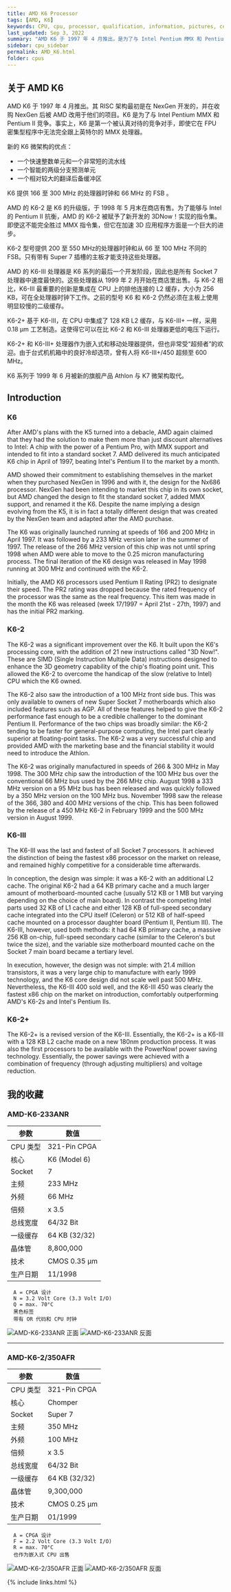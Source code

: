 ```yaml
---
title: AMD K6 Processor
tags: [AMD, K6]
keywords: CPU, cpu, processor, qualification, information, pictures, core, frequency, chip packaging, packaging, cpu info, x86, collection, amd, cyrix, harris, ibm, idt, iit, intel, motorola, nec, sgs, sgs-thomson, siemens, ST, signetics, mhs, ti, texas instruments, ulsi, umc, weitek, zilog, 808x, 8085, 8088, 8086, 80188, 80186, 80286, 286, 80386, 386, i386, Am386, 386sx, 386dx, 486, i486, 586, 486sx, 486dx, overdrive, 487, pentium, 586, 5x86, 386dlc, 386slc, 486dx2, mmx, ppro, pentium-pro, pro, athlon, duron, z80, dirk oppelt, dirk, oppelt, engineering, sample, samples
last_updated: Sep 3, 2022
summary: "AMD K6 于 1997 年 4 月推出，是为了与 Intel Pentium MMX 和 Pentium II 竞争。"
sidebar: cpu_sidebar
permalink: AMD_K6.html
folder: cpus
---
```


## 关于 AMD K6

AMD K6 于 1997 年 4 月推出。其 RISC 架构最初是在 NexGen 开发的，并在收购 NexGen 后被 AMD 改用于他们的项目。K6 是为了与 Intel Pentium MMX 和 Pentium II 竞争。事实上，K6 是第一个被认真对待的竞争对手，即使它在 FPU 密集型程序中无法完全跟上英特尔的 MMX 处理器。

新的 K6 微架构的优点： 
- 一个快速整数单元和一个非常短的流水线
- 一个智能的两级分支预测单元
- 一个相对较大的翻译后备缓冲区

K6 提供 166 至 300 MHz 的处理器时钟和 66 MHz 的 FSB 。
	
AMD 的 K6-2 是 K6 的升级版，于 1998 年 5 月末在商店有售。为了能够与 Intel 的 Pentium II 抗衡，AMD 的 K6-2 被赋予了新开发的 3DNow！实现的指令集。即使这不能完全胜过 MMX 指令集，但它在加速 3D 应用程序方面是一个巨大的进步。

K6-2 型号提供 200 至 550 MHz的处理器时钟和从 66 至 100 MHz 不同的 FSB。只有带有 Super 7 插槽的主板才能支持这些处理器。
	
AMD 的 K6-III 处理器是 K6 系列的最后一个开发阶段，因此也是所有 Socket 7 处理器中速度最快的。这些处理器从 1999 年 2 月开始在商店里出售。与 K6-2 相比，K6-III 最重要的创新是集成在 CPU 上的排他连接的 L2 缓存，大小为 256 KB，可在全处理器时钟下工作。之前的型号 K6 和 K6-2 仍然必须在主板上使用明显较慢的二级缓存。

K6-2+ 基于 K6-III，在 CPU 中集成了 128 KB L2 缓存，与 K6-III+ 一样，采用 0.18 µm 工艺制造。这使得它可以在比 K6-2 和 K6-III 处理器更低的电压下运行。

K6-2+ 和 K6-III+ 处理器作为嵌入式和移动处理器提供，但也非常受“超频者”的欢迎。由于台式机机箱中的良好冷却选项，曾有人将 K6-III+/450 超频至 600 MHz。

K6 系列于 1999 年 6 月被新的旗舰产品 Athlon 与 K7 微架构取代。

## Introduction

### K6

After AMD's plans with the K5 turned into a debacle, AMD again claimed that they had the solution to make them more than just discount alternatives to Intel: A chip with the power of a Pentium Pro, with MMX support and intended to fit into a standard socket 7. AMD delivered its much anticipated K6 chip in April of 1997, beating Intel's Pentium II to the market by a month.
 
AMD showed their commitment to establishing themselves in the market when they purchased NexGen in 1996 and with it, the design for the Nx686 processor. NexGen had been intending to market this chip in its own socket, but AMD changed the design to fit the standard socket 7, added MMX support, and renamed it the K6. Despite the name implying a design evolving from the K5, it is in fact a totally different design that was created by the NexGen team and adapted after the AMD purchase.
 
The K6 was originally launched running at speeds of 166 and 200 MHz in April 1997. It was followed by a 233 MHz version later in the summer of 1997. The release of the 266 MHz version of this chip was not until spring 1998 when AMD were able to move to the 0.25 micron manufacturing process. The final iteration of the K6 design was released in May 1998 running at 300 MHz and continued with the K6-2.

Initially, the AMD K6 processors used Pentium II Rating (PR2) to designate their speed. The PR2 rating was dropped because the rated frequency of the processor was the same as the real frequency. This item was made in the month the K6 was released (week 17/1997 = April 21st - 27th, 1997) and has the initial PR2 marking.

### K6-2

The K6-2 was a significant improvement over the K6. It built upon the K6's processing core, with the addition of 21 new instructions called "3D Now!". These are SIMD (Single Instruction Multiple Data) instructions designed to enhance the 3D geometry capability of the chip's floating point unit. This allowed the K6-2 to overcome the handicap of the slow (relative to Intel) CPU which the K6 owned.
 
The K6-2 also saw the introduction of a 100 MHz front side bus. This was only available to owners of new Super Socket 7 motherboards which also included features such as AGP. All of these features helped to give the K6-2 performance fast enough to be a credible challenger to the dominant Pentium II. Performance of the two chips was broadly similar: the K6-2 tending to be faster for general-purpose computing, the Intel part clearly superior at floating-point tasks. The K6-2 was a very successful chip and provided AMD with the marketing base and the financial stability it would need to introduce the Athlon.

The K6-2 was originally manufactured in speeds of 266 & 300 MHz in May 1998. The 300 MHz chip saw the introduction of the 100 MHz bus over the conventional 66 MHz bus used by the 266 MHz chip. August 1998 a 333 MHz version on a 95 MHz bus has been released and was quickly followed by a 350 MHz version on the 100 MHz bus. November 1998 saw the release of the 366, 380 and 400 MHz versions of the chip. This has been followed by the release of a 450 MHz K6-2 in February 1999 and the 500 MHz version in August 1999.

### K6-III

The K6-III was the last and fastest of all Socket 7 processors. It achieved the distinction of being the fastest x86 processor on the market on release, and remained highly competitive for a considerable time afterwards.
 
In conception, the design was simple: it was a K6-2 with an additional L2 cache. The original K6-2 had a 64 KB primary cache and a much larger amount of motherboard-mounted cache (usually 512 KB or 1 MB but varying depending on the choice of main board). In contrast the competing Intel parts used 32 KB of L1 cache and either 128 KB of full-speed secondary cache integrated into the CPU itself (Celeron) or 512 KB of half-speed cache mounted on a processor daughter board (Pentium II, Pentium III). The K6-III, however, used both methods: it had 64 KB primary cache, a massive 256 KB on-chip, full-speed secondary cache (similar to the Celeron's but twice the size), and the variable size motherboard mounted cache on the Socket 7 main board became a tertiary level.
 
In execution, however, the design was not simple: with 21.4 million transistors, it was a very large chip to manufacture with early 1999 technology, and the K6 core design did not scale well past 500 MHz. Nevertheless, the K6-III 400 sold well, and the K6-III 450 was clearly the fastest x86 chip on the market on introduction, comfortably outperforming AMD's K6-2s and Intel's Pentium IIs.

### K6-2+

The K6-2+ is a revised version of the K6-III. Essentially, the K6-2+ is a K6-III with a 128 KB L2 cache made on a new 180nm production process. It was also the first processors to be available with the PowerNow! power saving technology. Essentially, the power savings were achieved with a combination of frequency (through adjusting multipliers) and voltage reduction.

## 我的收藏

### AMD-K6-233ANR

| 参数 | 数值 |
| ------ | ------ |
| CPU 类型 | 321-Pin CPGA |
| 核心 | K6 (Model 6) |
| Socket | 7 |
| 主频 | 233 MHz |
| 外频 | 66 MHz |
| 倍频 | x 3.5 |
| 总线宽度 | 64/32 Bit |
| 一级缓存 | 64 KB (32/32) |
| 晶体管 | 8,800,000 |
| 技术 | CMOS 0.35 µm |
| 生产日期 | 11/1998 |

```
  A = CPGA 设计
  N = 3.2 Volt Core (3.3 Volt I/O)
  Q = max. 70°C
  黑色标签
  带有 OR 代码和 CPU 时钟
```

![AMD-K6-233ANR 正面](/images/cpus/AMD/AMD-K6-233ANR_1.jpg)
![AMD-K6-233ANR 反面](/images/cpus/AMD/AMD-K6-233ANR_2.jpg)

---------

### AMD-K6-2/350AFR

| 参数 | 数值 |
| ------ | ------ |
| CPU 类型 | 321-Pin CPGA |
| 核心 | Chomper |
| Socket | Super 7 |
| 主频 | 350 MHz |
| 外频 | 100 MHz |
| 倍频 | x 3.5 |
| 总线宽度 | 64/32 Bit |
| 一级缓存 | 64 KB (32/32) |
| 晶体管 | 9,300,000 |
| 技术 | CMOS 0.25 µm |
| 生产日期 | 01/1999 |

```
  A = CPGA 设计
  F = 2.2 Volt Core (3.3 Volt I/O)
  R = max. 70°C
  也作为嵌入式 CPU 出售
```

![AMD-K6-2/350AFR 正面](/images/cpus/AMD/AMD-K6-2350AFR_1.jpg)
![AMD-K6-2/350AFR 反面](/images/cpus/AMD/AMD-K6-2350AFR_2.jpg)

{% include links.html %}
